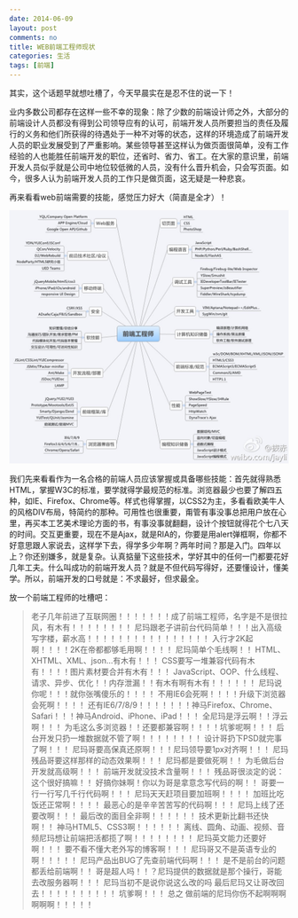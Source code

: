 ```yaml
---
date: 2014-06-09
layout: post
comments: no
title: WEB前端工程师现状
categories: 生活
tags: [前端]
---
```


其实，这个话题早就想吐槽了，今天早晨实在是忍不住的说一下！

业内多数公司都存在这样一些不幸的现象：除了少数的前端设计师之外，大部分的前端设计人员都没有得到公司领导应有的认可，前端开发人员所要担当的责任及履行的义务和他们所获得的待遇处于一种不对等的状态，这样的环境造成了前端开发人员的职业发展受到了严重影响。某些领导甚至这样认为做页面很简单，没有工作经验的人也能胜任前端开发的职位，还省时、省力、省工。在大家的意识里，前端开发人员似乎就是公司中地位较低微的人员，没有什么晋升机会，只会写页面。如今，很多人认为前端开发人员的工作只是做页面，这无疑是一种悲哀。

再来看看web前端需要的技能，感觉压力好大（简直是全才）！

![WEB前端工程师现状](/uploads/2014/06/web-frontend-engineer-status.jpg)

我们先来看看作为一名合格的前端人员应该掌握或具备哪些技能：首先就得熟悉HTML，掌握W3C的标准，要学就得学最规范的标准。浏览器最少也要了解四五种，如IE、Firefox、Chrome等。样式也得掌握，以CSS2为主，多看看欧美牛人的风格DIV布局，特简约的那种。可用性也很重要，甭管有事没事总把用户放在心里，再买本工艺美术理论方面的书，有事没事就翻翻，设计个按钮就得花个七八天的时间。交互更重要，现在不是Ajax，就是RIA的，你要是用alert弹框啊，你都不好意思跟人家说去，这样学下去，得学多少年啊？两年时间？那是入门。四年以上？你还别嫌多，就是复杂。认真掂量下这些技术，学好其中的任何一门都要花好几年工夫。什么叫成功的前端开发人员？就是不但代码写得好，还要懂设计，懂美学。所以，前端开发的口号就是：不求最好，但求最全。

放一个前端工程师的吐槽吧：

>老子几年前进了互联网圈！！！！！！！成了前端工程师，名字是不是很拉风，有木有！！！！！！！！ 
>尼玛跟老子讲前台代码简单！！！出入高级写字楼，薪水高！！！！！！！！！！！！！！！！ 
>入行才2K起啊！！！！2K在帝都都够毛用啊！！！！ 
>尼玛简单个毛线啊！！ 
>HTML、XHTML、XML、json...有木有！！！ 
>CSS要写一堆兼容代码有木有！！！！图片素材要合并有木有！！！ 
>JavaScript、OOP、什么线程、请求、异步、优化！！内存泄漏！！有木有啊有木有！！！！！！ 
>尼玛说你呢！！！就你张嘴傻乐的！！！！ 
>不用IE6会死啊！！！！升级下浏览器会死啊！！！！ 
>还有IE6/7/8/9！！！！！！！神马Firefox、Chrome、Safari！！！神马Android、iPhone、iPad！！！ 
>全尼玛是浮云啊！！浮云啊！！！ 
>为毛这么多浏览器！！还要都兼容啊！！！！坑爹呢啊！！！ 
>后台开发只扔一堆数据就不管了啊！！！！！！！！ 
>设计哥扔下PSD就完事了啊！！！ 
>尼玛哥要高保真还原啊！！！尼玛领导要1px对齐啊！！！ 
>尼玛残品哥要这样那样的动态效果啊！！！ 
>尼玛都是要做死啊！！ 
>为毛做后台开发就高级啊！！！ 
>前端开发就没技术含量啊！！！ 
>残品哥很淡定的说：这个很好搞嘛！！ 
>好搞你妹啊！你以为哥是拿意念写代码的啊！！ 
>哥要一行一行写几千行代码啊！！！ 
>尼玛天天赶项目要加班啊！！！！ 
>加班比吃饭还正常啊！！！！ 
>最恶心的是辛辛苦苦写的代码啊！！！ 
>尼玛上线了还要改啊！！！ 
>最后改的面目全非啊！！！！！！ 
>技术更新比翻书还快啊！！ 
>神马HTML5、CSS3啊！！！！！！ 
>离线、圆角、动画、视频、音频尼玛想让前端把活都揽了啊！！！！！！！！ 
>尼玛英文能力还要好啊！！！ 
>要不看不懂大老外写的博客啊！！！ 
>尼玛哥又不是英语专业的啊！！！！！ 
>尼玛产品出BUG了先查前端代码啊！！！ 
>是不是前台的问题都丢给前端啊！！ 
>哥是超人吗！！？尼玛提供的数据就是那个操行，哥能去改服务器啊！！！ 
>尼玛当初不是说你说这么改的吗 
>最后尼玛又让哥改回去！！！！！！！！！！ 
>坑爹啊！！！ 
>总之 做前端的尼玛你伤不起啊啊啊啊啊啊！！！！！ 
